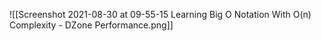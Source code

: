 ![[Screenshot 2021-08-30 at 09-55-15 Learning Big O Notation With O(n) Complexity - DZone Performance.png]]